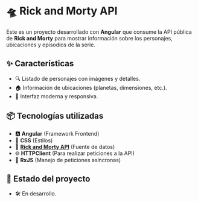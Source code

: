 # 🛸 Rick and Morty API

Este es un proyecto desarrollado con **Angular** que consume la API pública de **Rick and Morty** para mostrar información sobre los personajes, ubicaciones y episodios de la serie.

## ✨ **Características**

- 🔍 Listado de personajes con imágenes y detalles.
- 🏠 Información de ubicaciones (planetas, dimensiones, etc.).
- 🎨 Interfaz moderna y responsiva.

## 📦 **Tecnologías utilizadas**

- 🅰️ **Angular** (Framework Frontend)
- 🎨 **CSS** (Estilos)
- 🔗 **[Rick and Morty API](https://rickandmortyapi.com/)** (Fuente de datos)
- 🌐 **HTTPClient** (Para realizar peticiones a la API)
- 🔄 **RxJS** (Manejo de peticiones asíncronas)

## 🚧 **Estado del proyecto**

- 🛠️ En desarrollo.
